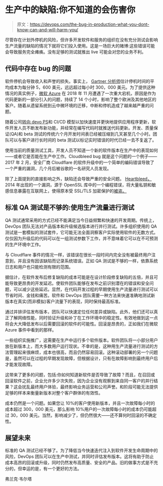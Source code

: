# 生产中的缺陷:你不知道的会伤害你

> 原文：<https://devops.com/the-bug-in-production-what-you-dont-know-can-and-will-harm-you/>

尽管存在计划外停机的风险，但许多开发软件和服务的组织在没有充分测试会影响生产流量的缺陷的情况下就将它们投入使用。这是一场巨大的赌博:这些错误可能会导致服务完全瘫痪。没有足够的测试就推出 live 可能会对您的业务不利。

## **代码中存在 bug 的问题**

软件停机会导致收入和声誉的损失。事实上， [Gartner 分析师](http://blogs.gartner.com/andrew-lerner/2014/07/16/the-cost-of-downtime/)估计停机时间的平均成本为每分钟 5，600 美元，远远超过每小时 300，000 美元。为了提供这种情况的真实例子，[微软 Azure](https://duo.com/decipher/software-update-led-to-microsoft-azure-mfa-outage) 在 2018 年 11 月遭遇了一次重大宕机，原因是作为代码更新的一部分引入的问题，持续了 14 个小时，影响了整个欧洲及其他地区的客户。随着从遗留系统到云中微环境的迁移，中断和停机造成了越来越严重的问题。

随着公司[转向 devo PS](https://devops.com/5-mistakes-to-avoid-when-chasing-devops-transformation/)和 CI/CD 模型以加快速度并更快地提供应用程序更新，软件开发人员不断发布新功能，并经常在编写代码时就推送代码更新。开发、质量保证(QA)和 beta 测试的传统六个月开发时间表已经被压缩到几天甚至几个小时。团队可以与客户进行长时间的 beta 测试以标记实时错误的时代已经一去不复返了。

使用当前的质量测试工具，开发人员不知道一个新的软件版本在生产中的表现如何——或者它是否能在生产中工作。Cloudbleed bug 就是这个问题的一个例子——2017 年 2 月，安全厂商 Cloudflare 的软件升级中的一个简单的编码错误导致了一个严重的漏洞，几个月后被谷歌的一名研究人员发现。

除了上面提到的直接影响之外，缺陷还会导致严重的安全问题。 [Heartbleed，](http://heartbleed.com/)2014 年出现的一个漏洞，源于 OpenSSL 库中的一个编程错误，将大量私钥和敏感信息暴露在互联网上，使得原本受 SSL/TLS 加密保护的[被盗。](https://www.welivesecurity.com/2014/04/09/heartbleed-encryption-flaw-leaves-millions-of-sites-at-risk/)

## **标准 QA 测试是不够的:使用生产流量进行测试**

QA 测试通常采用的方式已经不能满足当今日益频繁和快速的开发周期。传统上，DevOps 团队无法对产品版本和升级候选版本进行并行测试。许多组织使用的 QA 测试是一套模拟的测试套件，它可能无法全面洞察客户实际使用软件的无数方式。仅仅因为升级后的代码可以在一组测试参数下工作，并不意味着它可以在不可预测的生产环境中工作。

与 Cloudflare 事件的情况一样，该错误在很长一段时间内完全没有被最终用户注意到，并且没有因该缺陷而记录系统错误。正如 QA 测试是不够的一样，依靠系统日志和用户也只能检测有限的范围。

据估计，在软件发布后修复缺陷的成本可能是在设计阶段修复缺陷的五倍，并且可能导致更昂贵的开发延迟。使软件团队能够在发布之前识别潜在的错误和安全问题，可以减少这些延迟。显然，在代码开发过程的早期使用生产流量进行测试可以节省时间、金钱和痛苦。软件和 DevOps 团队需要一种方法来快速准确地测试新版本在真实(而非模拟)客户流量下的表现，同时保持最高标准。

通过并排评估发布版本，团队可以快速定位任何差异或缺陷。此外，他们还可以真正了解网络性能，同时验证升级和补丁在工作环境中的稳定性。有效地做到这一点将会大大降低发布以后需要回滚的软件的可能性。回滚是昂贵的，正如我们在微软 Azure 事件中看到的那样。

一些组织实施推广，这需要在生产中运行多个软件版本。软件团队将一小部分用户放在新版本上，而大多数用户运行现状。不幸的是，这种用生产流量进行测试的方法管理起来很麻烦，成本也很高，而且仍然容易回滚。这种滚动部署的另一个问题是，虽然可以在过程的早期发现故障，但根据设计，只有在故障影响到最终用户后才能发现故障。

这带来了更多的问题，包括:你如何知道新软件是否导致了故障？而且，在召回或回滚软件之前，企业允许多少次失败，因为企业没有观察到来自同一客户的并行结果？这会扰乱最终用户体验，最终影响业务运营和公司声誉。和阶段可能无法提供足够的样本来衡量新版本对整个客户群体的有效性。

成本仍然是一个问题。如果您让 10%的客户使用新版本，并且一次故障每小时的成本超过 300，000 美元，那么影响 10%用户的一次故障每小时的成本仍可能超过 30，000 美元。当然，影响减少了，但仍然很大——还不算何时回滚的不确定性。

## **展望未来**

标准的 QA 测试已经不够了。为了降低当今快速迭代注入到软件开发生命周期中的风险，DevOps 团队可以在生产中测试，并同时评估发布版本。这将有助于防止成本高昂的回滚或升级，同时仍然发布高质量、安全的产品。旧的做事方式是不充分的，但幸运的是，有一个更好的方法。

弗兰克·韦尔塔